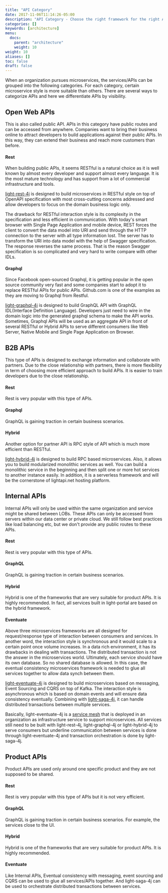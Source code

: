 ```yaml
---
title: "API Category"
date: 2017-11-06T11:14:26-05:00
description: "API Category - Choose the right framework for the right API type"
categories: []
keywords: [architecture]
menu:
  docs:
    parent: "architecture"
    weight: 10
weight: 10
aliases: []
toc: false
draft: false
---
```


When an organization pursues microservices, the services/APIs can be grouped
into the following categories. For each category, certain microservice style
is more suitable than others. There are several ways to categorize APIs and
here we differentiate APIs by visibility. 

## Open Web APIs

This is also called public API. APIs in this category have public routes and 
can be accessed from anywhere. Companies want to bring their business online
to attract developers to build applications against their public APIs. In this
way, they can extend their business and reach more customers than before. 

#### Rest

When building public APIs, it seems RESTful is a natural choice as it is well known 
by almost every developer and support almost every language. It is the most mature
technology and has support from a lot of commercial infrastructure and tools.

[light-rest-4j][] is designed to build microservices in RESTful style on top of 
OpenAPI specification with most cross-cutting concerns addressed and allow developers 
to focus on the domain business logic only. 

The drawback for RESTful interaction style is its complexity in the specification and
less efficient in communication. With today's smart browser with Single Page 
Application and mobile device, REST forces the client to convert the data model
into URI and send through the HTTP connection to the server with all type information
lost. The server has to transform the URI into data model with the help of Swagger
specification. The response reverses the same process. That is the reason Swagger
specification is so complicated and very hard to write compare with other IDLs.  

#### Graphql

Since Facebook open-sourced Graphql, it is getting popular in the open source community
very fast and some companies start to adopt it to replace RESTful APIs for public
APIs. Github.com is one of the examples as they are moving to Graphql from Restful.

[light-graphql-4j][] is designed to build GraphQL API with GraphQL IDL(Interface 
Definition Language). Developers just need to wire in the domain logic into the 
generated graphql schema to make the API works. Sometimes, Graphql APIs will be 
used as an aggregate API in front of several RESTful or Hybrid APIs to serve 
different consumers like Web Server, Native Mobile and Single Page Application 
on Browser.

 

## B2B APIs

This type of APIs is designed to exchange information and collaborate with partners.
Due to the close relationship with partners, there is more flexibility in term of
choosing more efficient approach to build APIs. It is easier to train developers due
to the close relationship. 

#### Rest

Rest is very popular with this type of APIs.

#### Graphql

GraphQL is gaining traction in certain business scenarios.

#### Hybrid

Another option for partner API is RPC style of API which is much more efficient than
RESTful. 

[light-hybrid-4j][] is designed to build RPC based microservices. Also, it allows you 
to build modularized monolithic services as well. You can build a monolithic service 
in the beginning and then split one or more hot services to another instance easily. In
addition, it is a serverless framework and will be the cornerstone of lightapi.net
hosting platform.


## Internal APIs

Internal APIs will only be used within the same organization and service might be shared
between LOBs. These APIs can only be accessed from servers within our data center or private cloud. We still 
follow best practices like load balancing etc, but we don't provide any public routes to 
these APIs.

#### Rest

Rest is very popular with this type of APIs.

#### GraphQL

GraphQL is gaining traction in certain business scenarios.


#### Hybrid

Hybrid is one of the frameworks that are very suitable for product APIs. It is highly
recommended. In fact, all services built in light-portal are based on the hybrid framework.

#### Eventuate

Above three microservices frameworks are all designed for request/response type of
interaction between consumers and services. In another word, the interaction style
is synchronous and it would scale to a certain point once volume increases. In a data 
rich environment, it has its drawbacks in dealing with transactions. The distributed
transaction is not the answer in the microservices world. Ultimately, each service should 
have its own database. So no shared database is allowed. In this case, the eventual 
consistency microservices framework is needed to glue all services together to allow 
data synch between them.

[light-eventuate-4j][] is designed to build microservices based on messaging, Event 
Sourcing and CQRS on top of Kafka. The interaction style is asynchronous which is based
on domain events and will ensure data consistency eventually. Combining with [light-saga-4j][],
it can handle distributed transactions between multiple services. 

Basically, light-eventuate-4j is a [service mesh][] that is deployed in an organization
as infrastructure service to support microservices. All services still need to be built
with light-rest-4j, light-graphql-4j or light-hybrid-4j to serve consumers but underline
communication between services is done through light-eventuate-4j and transaction orchestration
is done by light-saga-4j. 


## Product APIs

Product APIs are used only around one specific product and they are not supposed to be
shared. 

#### Rest

Rest is very popular with this type of APIs but it is not very efficient.

#### GraphQL

GraphQL is gaining traction in certain business scenarios. For example, the services
close to the UI. 

#### Hybrid

Hybrid is one of the frameworks that are very suitable for product APIs. It is highly
recommended.

#### Eventuate

Like Internal APIs, Eventual consistency with messaging, event sourcing and CQRS can
be used to glue all services/APIs together. And light-saga-4j can be used to orchestrate
distributed transactions between services. 

[light-rest-4j]: /style/light-rest-4j/
[light-graphql-4j]: /style/light-graphql-4j/
[light-hybrid-4j]: /style/light-hybrid-4j/
[light-eventuate-4j]: /style/light-eventuate-4j/
[light-saga-4j]: /style/light-saga-4j/
[service mesh]: /architecture/service-mesh/
